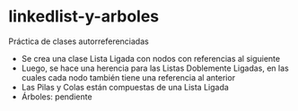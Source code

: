 # linkedlist-y-arboles
Práctica de clases autorreferenciadas

* Se crea una clase Lista Ligada con nodos con referencias al siguiente
* Luego, se hace una herencia para las Listas Doblemente Ligadas, en las cuales cada nodo también tiene una referencia al anterior
* Las Pilas y Colas están compuestas de una Lista Ligada
* Árboles: pendiente
